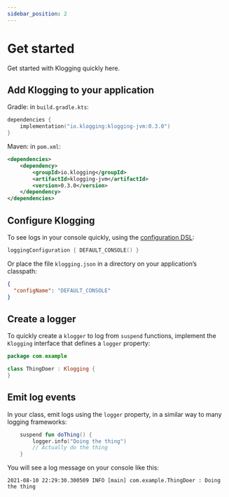 ```yaml
---
sidebar_position: 2
---
```


# Get started

Get started with Klogging quickly here.

## Add Klogging to your application

Gradle: in `build.gradle.kts`:

```kotlin
dependencies {
    implementation("io.klogging:klogging-jvm:0.3.0")
}
```

Maven: in `pom.xml`:

```xml
<dependencies>
    <dependency>
        <groupId>io.klogging</groupId>
        <artifactId>klogging-jvm</artifactId>
        <version>0.3.0</version>
    </dependency>
</dependencies>
```

## Configure Klogging

To see logs in your console quickly, using the [configuration DSL](configuration/dsl):

```kotlin
loggingConfiguration { DEFAULT_CONSOLE() }
```

Or place the file `klogging.json` in a directory on your application’s classpath:

```json
{
  "configName": "DEFAULT_CONSOLE"
}
```

## Create a logger

To quickly create a `klogger` to log from `suspend` functions, implement the `Klogging` interface
that defines a `logger` property:

```kotlin
package com.example

class ThingDoer : Klogging {
}
```

## Emit log events

In your class, emit logs using the `logger` property, in a similar way to many logging frameworks:

```kotlin
    suspend fun doThing() {
        logger.info("Doing the thing")
        // Actually do the thing
    }
```

You will see a log message on your console like this:

```
2021-08-10 22:29:30.300509 INFO [main] com.example.ThingDoer : Doing the thing
```

